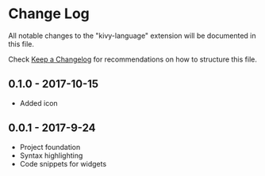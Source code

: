 # Change Log
All notable changes to the "kivy-language" extension will be documented in this file.

Check [Keep a Changelog](http://keepachangelog.com/) for recommendations on how to structure this file.

## 0.1.0 - 2017-10-15
- Added icon

## 0.0.1 - 2017-9-24
- Project foundation
- Syntax highlighting
- Code snippets for widgets